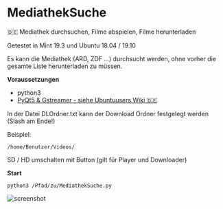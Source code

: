 # MediathekSuche
🇩🇪
Mediathek durchsuchen, Filme abspielen, Filme herunterladen

Getestet in Mint 19.3 und Ubuntu 18.04 / 19.10

Es kann die Mediathek (ARD, ZDF ...) durchsucht werden, ohne vorher die gesamte Liste herunterladen zu müssen.

__Voraussetzungen__

- python3
- [PyQt5 & Gstreamer - siehe Ubuntuusers Wiki 🇩🇪](https://wiki.ubuntuusers.de/Baustelle/Howto/TVPlayer2/#PyQt5)

In der Datei DLOrdner.txt kann der Download Ordner festgelegt werden (Slash am Ende!)

Beispiel:

```/home/Benutzer/Videos/```

SD / HD umschalten mit Button (gilt für Player und Downloader)

__Start__

```python3 /Pfad/zu/MediathekSuche.py```

![screenshot](https://github.com/Axel-Erfurt/MediathekSuche/blob/master/screenshot.png)

